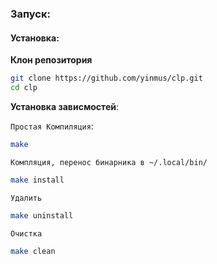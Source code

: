 ### Запуск:
#### Установка:
**Клон репозитория**

```bash
git clone https://github.com/yinmus/clp.git
cd clp
```

**Установка зависмостей**:

`Простая Компиляция`:

```bash
make
```
`Компляция, перенос бинарника в ~/.local/bin/`

```bash
make install
```

`Удалить`

```bash
make uninstall
```

`Очистка`

```bash
make clean
```
